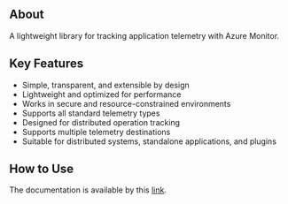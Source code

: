 ## About

A lightweight library for tracking application telemetry with Azure Monitor.

## Key Features

- Simple, transparent, and extensible by design  
- Lightweight and optimized for performance  
- Works in secure and resource-constrained environments  
- Supports all standard telemetry types  
- Designed for distributed operation tracking  
- Supports multiple telemetry destinations  
- Suitable for distributed systems, standalone applications, and plugins  

## How to Use

The documentation is available by this [link](https://github.com/stas-sultanov/azure-monitor-telemetry/tree/main/doc).
